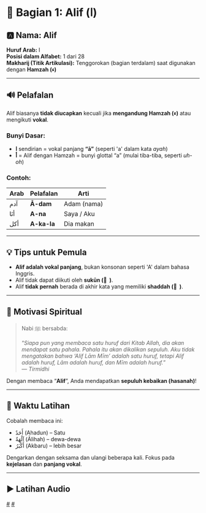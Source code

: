 # 📘 Bagian 1: Alif (ا)

## 🅰️ Nama: **Alif**

**Huruf Arab:** ا  
**Posisi dalam Alfabet:** 1 dari 28  
**Makharij (Titik Artikulasi):** Tenggorokan (bagian terdalam) saat digunakan dengan **Hamzah (ء)**

---

## 🔊 Pelafalan

Alif biasanya **tidak diucapkan** kecuali jika **mengandung Hamzah (ء)** atau mengikuti **vokal**.

### Bunyi Dasar:

- **ا** sendirian = vokal panjang **“ā”** (seperti 'a' dalam kata _ayah_)
- **أ** = Alif dengan Hamzah = bunyi glottal “a” (mulai tiba-tiba, seperti _uh-oh_)

### Contoh:

| Arab | Pelafalan   | Arti        |
| ---- | ----------- | ----------- |
| آدم  | **Ā-dam**   | Adam (nama) |
| أنَا | **A-na**    | Saya / Aku  |
| أكل  | **A-ka-la** | Dia makan   |

---

## 💡 Tips untuk Pemula

- **Alif adalah vokal panjang**, bukan konsonan seperti 'A' dalam bahasa Inggris.
- Alif tidak dapat diikuti oleh **sukūn ( ْ )**.
- Alif **tidak pernah** berada di akhir kata yang memiliki **shaddah ( ّ )**.

---

## 🏅 Motivasi Spiritual

> Nabi ﷺ bersabda:
>
> “_Siapa pun yang membaca satu huruf dari Kitab Allah, dia akan mendapat satu pahala. Pahala itu akan dikalikan sepuluh. Aku tidak mengatakan bahwa ‘Alif Lām Mīm’ adalah satu huruf, tetapi Alif adalah huruf, Lām adalah huruf, dan Mīm adalah huruf._”  
> — _Tirmidhi_

Dengan membaca “**Alif**”, Anda mendapatkan **sepuluh kebaikan (hasanah)**!

---

## 🧠 Waktu Latihan

Cobalah membaca ini:

- أَحَدٌ (Ahadun) – Satu
- آلُهَةٌ (Ālihah) – dewa-dewa
- أَكْبَرُ (Akbaru) – lebih besar

Dengarkan dengan seksama dan ulangi beberapa kali. Fokus pada **kejelasan** dan **panjang vokal**.

---

## ▶️ Latihan Audio

[#](assets/audios/arabic/man/1.mp3) [#](assets/audios/arabic/woman/1.mp3)
